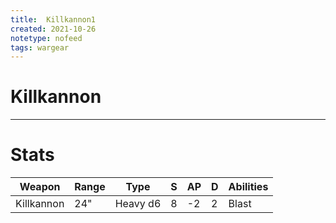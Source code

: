 ```yaml
---
title:  Killkannon1
created: 2021-10-26
notetype: nofeed
tags: wargear
---
```


# Killkannon

---

# Stats

| Weapon     | Range | Type     | S   | AP  | D   | Abilities |
| ---------- | ----- | -------- | --- | --- | --- | --------- |
| Killkannon | 24"   | Heavy d6 | 8   | -2  | 2   | Blast     | 